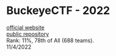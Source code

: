 # BuckeyeCTF - 2022
[official website](https://pwnoh.io/)  
[public repository](https://github.com/cscosu/buckeyectf-2022-public)  
Rank: 11%, 78th of All (688 teams).  
11/4/2022  